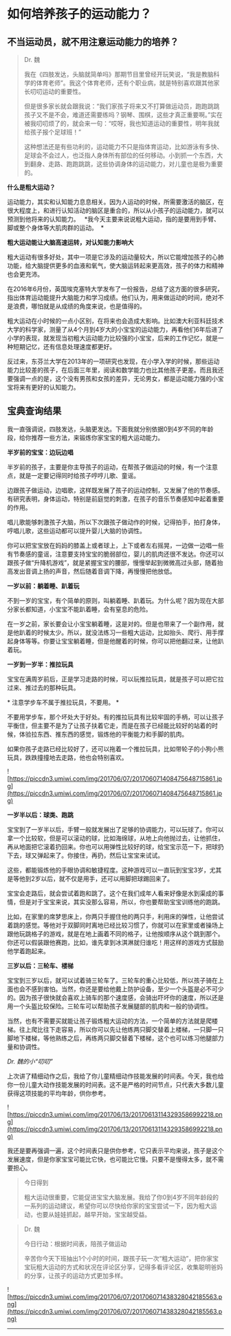 # 如何培养孩子的运动能力？

## 不当运动员，就不用注意运动能力的培养？

> Dr. 魏
> 
> 我在《四肢发达，头脑就简单吗》那期节目里曾经开玩笑说，“我是教脑科学的体育老师”。我这个体育老师，还有个职业病，就是特别喜欢跟其他家长叨叨运动的重要性。
> 
> 但是很多家长就会跟我说：“我们家孩子将来又不打算做运动员，跑跑跳跳孩子又不是不会，难道还需要练吗？钢琴、围棋，这些才真正重要啊。”实在被我叨叨烦了的，就会来一句：“哎呀，我也知道运动的重要性，明年我就给孩子报个足球班！”
> 
> 这种想法还是有些功利的，运动能力不只是指体育运动，比如游泳有多快、足球会不会过人，也泛指人身体所有部位的任何移动。小到抓一个东西，大到翻身、走路、跑跑跳跳，这些协调身体的运动能力，对儿童也是极为重要的。

 **什么是粗大运动？**

运动能力，其实和认知能力息息相关。因为人运动的时候，所需要激活的脑区，在很大程度上，和进行认知活动的脑区是重合的，所以从小孩子的运动能力，就可以预测到他将来的认知能力。   *我今天主要来说说粗大运动，指的是要用到手臂、脚或整个身体等大肌肉群的运动。  *

 **粗大运动能让大脑高速运转，对认知能力影响大**

粗大运动有很多好处，其中一项是它涉及的运动量较大，所以它能增加孩子的心肺功能，给大脑提供更多的血液和氧气，使大脑运转起来更高效，孩子的体力和精神也会更充沛。

在2016年6月份，英国埃克塞特大学发布了一份报告，总结了这方面的很多研究，指出体育运动能提升大脑能力和学习成绩。他们认为，用来做运动的时间，绝对不是浪费，哪怕就是从成绩的角度来说，也是值得的。

粗大运动在小时候的一点小区别，在将来也会造成大影响。比如澳大利亚科廷技术大学的科学家，测量了从4个月到4岁大的小宝宝的运动能力，再看他们6年后进了小学的表现，就发现当初粗大运动能力比较强的小宝宝，后来的工作记忆，就是一种短期记忆，还有信息处理速度都更好。

反过来，东芬兰大学在2013年的一项研究也发现，在小学入学的时候，那些运动能力比较差的孩子，在后面三年里，阅读和数学能力也比其他孩子更差。而且我还要强调一点的是，这个没有男孩和女孩的差异，无论男女，都是运动能力强的小宝宝将来有更好的认知能力。

## 宝典查询结果

我一直强调说，四肢发达，头脑更发达。下面我就分别依据0到4岁不同的年龄段，给你推荐一些方法，来锻炼你家宝宝的粗大运动能力。

 **半岁前的宝宝：边玩边唱**

半岁前的孩子，主要是你主导孩子的运动，在帮孩子做运动的时候，有一个注意点，就是一定要记得同时给孩子哼哼儿歌、童谣。

边跟孩子做运动，边唱歌，这样既发展了孩子的运动控制，又发展了他的节奏感。有研究表明，身体运动，特别是前庭觉的刺激，在孩子的音乐节奏感知中起着重要的作用。

唱儿歌能够刺激孩子大脑，所以下次跟孩子做动作的时候，记得拍手，拍打身体，哼唱儿歌，这些运动都可以提升婴儿大脑的协调性。

你可以把宝宝放在妈妈的膝盖上或者球上，上下或者左右摇晃，一边做一边唱一些有节奏感的童谣，注意要支持宝宝的脆弱部位，婴儿的肌肉还很不发达。你还可以跟孩子做“升降机游戏”，就是紧握宝宝的腰部，慢慢举起到微微高过头部，随着抬高发出音调上扬的声音，然后随着音调下降，再慢慢把他放低。

 **一岁以前：躺着睡、趴着玩**

不到一岁的宝宝，有个简单的原则，叫躺着睡、趴着玩。为什么呢？因为现在大部分家长都知道，小宝宝不能趴着睡，会有窒息的危险。

在一岁之前，家长要会让小宝宝躺着睡，这是对的。但是也带来了一个副作用，就是他趴着的时候太少。所以，就没法练习一些粗大运动，比如抬头、爬行、用手撑起身体等等。你要让宝宝躺着睡，但是他醒着的时候，你可以把他翻过来，让他趴着玩。

 **一岁到一岁半：推拉玩具**

宝宝在满周岁前后，正是学习走路的时候，可以玩推拉玩具，就是孩子可以把它拉过来、推过去的那种玩具。

 * 注意学步车不属于推拉玩具，不要用。 *

不要用学步车，那个坏处大于好处。有的推拉玩具有比较牢固的手柄，可以让孩子平衡住，但主要不是为了让孩子扶着它走，而是在孩子已经能比较好的站着的时候，体验拉东西、推东西的感觉，锻炼他的平衡能力和手脚的肌肉。

如果你孩子走路已经比较好了，还可以拖着一个推拉玩具，比如带轮子的小狗小熊玩具，跌跌撞撞地去走路，他也会特别喜欢。

![https://piccdn3.umiwi.com/img/201706/07/201706071408475648715861.jpg](https://piccdn3.umiwi.com/img/201706/07/201706071408475648715861.jpg)

 **一岁半以后：球类、跑跳**

宝宝到了一岁半以后，手臂一般就发展出了足够的协调能力，可以玩球了。你可以拿一个比较软，但是可以滚动的球，比如海绵球，从地上向他抛过去，让他抓住，再从地面把它滚着扔回来。你也可以用弹性比较好的球，给宝宝示范一下，把球扔下去，球又弹起来了。你接住，再扔，然后让宝宝来试试。

这些，都能锻炼他的手眼协调和敏捷程度。这种游戏可以一直玩到宝宝3岁，尤其是等他到2岁以后，就不仅是用手，还可以用脚把球踢回来了。

宝宝会走路后，就会尝试着跑和跳了。这个在我们成年人看来好像是水到渠成的事情，但是对于宝宝来说，其实没那么容易，所以，你也要帮助宝宝训练他的跑跳。

比如，在家里的席梦思床上，你两只手握住他的两只手，利用床的弹性，让他尝试着跳的感觉。等他对于双脚同时离地已经比较习惯了，你就可以在家里或者操场上跟他玩跳格子的游戏，就是在地上画着不同的格子，让他按顺序从这个跳到那个。你还可以假装跟他赛跑，比如，谁先拿到冰淇淋就归谁吃！用这样的游戏方式鼓励他学着跑起来。

 **三岁以后：三轮车、楼梯**

宝宝到三岁以后，就可以试着骑三轮车了。三轮车的重心比较低，所以孩子骑在上面也会不感到害怕。当然，你还是要给他戴上防护设备，至少一个头盔是必不可少的。因为孩子很快就会喜欢上骑车的那个速度感，会骑出吓坏你的速度，所以还是用一个头盔比较保险。三轮车可以帮助孩子发展腿部的肌肉和一般的协调性。

当然，也有不需要买就能让孩子锻炼粗大运动的方法，一个简单的方法就是爬楼梯。往上爬比往下走容易，所以你可以先让他练两只脚交替着上楼梯，一只脚一只脚地下楼梯，等他熟练之后，再练两只脚交替着下楼梯，这个也可以练习他腿部力量和协调性。

 *Dr. 魏的小“叨叨”*

上次讲了精细动作之后，我给了你儿童精细动作技能发展的时间表。今天，我也给你一份儿童大动作技能发展的时间表。这不是严格的时间节点，只代表大多数儿童获得这项技能的平均年龄，供你参考。

![https://piccdn3.umiwi.com/img/201706/13/201706131143293586992218.png](https://piccdn3.umiwi.com/img/201706/13/201706131143293586992218.png)

我还是要再强调一遍，这个时间表只是供你参考，它只表示平均来说，孩子是这个发展速度，但是你家宝宝可能比它快，也可能比它慢。只要不是慢得太多，就不需要担心。

> 今日得到
> 
> 粗大运动很重要，它能促进宝宝大脑发展。我给了你0到4岁不同年龄段的一系列的运动建议，希望你可以尽快给你家的宝宝尝试一下，因为粗大运动，也要从娃娃抓起，越早开始，宝宝越受益。

> Dr. 魏
> 
> 今日行动：根据时间表，陪孩子做运动
> 
> 辛苦你今天下班抽出1个小时的时间，跟孩子玩一次“粗大运动”，把你家宝宝玩粗大运动的方式和状况在评论区分享，记得多看评论区，收集聪明爸妈的分享，让孩子的运动方式更加多样。

![https://piccdn3.umiwi.com/img/201706/07/201706071438328042185563.png](https://piccdn3.umiwi.com/img/201706/07/201706071438328042185563.png)

---
